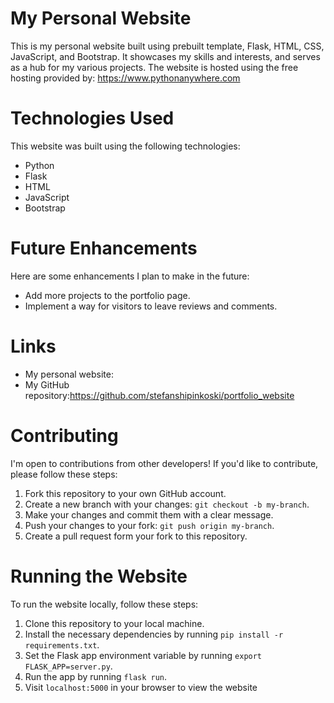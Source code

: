 # My Personal Website

This is my personal website built using prebuilt template, Flask, HTML, CSS, JavaScript, and Bootstrap. It showcases my skills and interests, and serves as a hub for my various projects. The website is hosted using the free hosting provided by: https://www.pythonanywhere.com

# Technologies Used

This website was built using the following technologies:

- Python
- Flask
- HTML
- JavaScript
- Bootstrap

# Future Enhancements

Here are some enhancements I plan to make in the future:

- Add more projects to the portfolio page.
- Implement a way for visitors to leave reviews and comments.

# Links
- My personal website:
- My GitHub repository:https://github.com/stefanshipinkoski/portfolio_website

# Contributing

I'm open to contributions from other developers! If you'd like to contribute, please follow these steps:

1. Fork this repository to your own GitHub account.
2. Create a new branch with your changes: `git checkout -b my-branch`.
3. Make your changes and commit them with a clear message.
4. Push your changes to your fork: `git push origin my-branch`.
5. Create a pull request form your fork to this repository.

# Running the Website

To run the website locally, follow these steps:
1. Clone this repository to your local machine.
2. Install the necessary dependencies by running `pip install -r requirements.txt`.
3. Set the Flask app environment variable by running `export FLASK_APP=server.py`.
4. Run the app by running `flask run`.
5. Visit `localhost:5000` in your browser to view the website